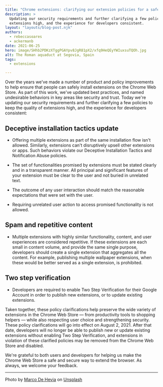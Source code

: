 ```yaml
---
title: "Chrome extensions: clarifying our extension policies for a safer, more consistent web store"
description: >
  Updating our security requirements and further clarifying a few policies to keep the quality of
  extensions high, and the experience for developers consistent.
layout: "layouts/blog-post.njk"
authors:
  - rebeccasoares
  - ackermanb
date: 2021-06-25
hero: image/SHhb2PDKzXTggPGAYpv8JgR81pX2/xfq9HeQEyYWIuxsuTQOh.jpg
alt: The Roman aquaduct at Segovia, Spain
tags:
  - extensions

---
```


Over the years we've made a number of product and policy improvements to help ensure that people can
safely install extensions on the Chrome Web Store. As part of this work, we've updated best
practices, and named undesirable behaviors in key areas like security and trust. Today we're
updating our security requirements and further clarifying a few policies to keep the quality of
extensions high, and the experience for developers consistent:

## Deceptive installation tactics update

* Offering multiple extensions as part of the same installation flow isn't allowed. Similarly,
  extensions can't disruptively upsell other extensions or apps. Such behaviors violate our
  Deceptive Installation Tactics and Notification Abuse policies.

* The set of functionalities promised by extensions must be stated clearly and in a transparent
  manner. All principal and significant features of your extension must be clear to the user and not
  buried in unrelated text.

* The outcome of any user interaction should match the reasonable expectations that were set with
  the user.

* Requiring unrelated user action to access promised functionality is not allowed.

## Spam and repetitive content

* Multiple extensions with highly similar functionality, content, and user experiences are
  considered repetitive. If these extensions are each small in content volume, and provide the same
  single purpose, developers should create a single extension that aggregates all the content. For
  example, publishing multiple wallpaper extensions, when these would be better served as a single
  extension, is prohibited.

## Two step verification

* Developers are required to enable Two Step Verification for their Google Account in order to
  publish new extensions, or to update existing extensions.

Taken together, these policy clarifications help preserve the wide variety of extensions in the
Chrome Web Store &mdash; from productivity tools to shopping helpers &mdash; while also respecting
user choice and strengthening security. These policy clarifications will go into effect on August 2,
2021. After that date, developers will no longer be able to publish new or update existing
extensions without enabling Two Step Verification, and extensions in violation of these clarified
policies may be removed from the Chrome Web Store and disabled.

We're grateful to both users and developers for helping us make the Chrome Web Store a safe and
secure way to extend the browser. As always, we welcome your feedback.

---

Photo by <a href="https://unsplash.com/@mdehevia?utm_source=unsplash&utm_medium=referral&utm_content=creditCopyText">Marco De Hevia</a> on <a href="https://unsplash.com/@mdehevia?utm_source=unsplash&utm_medium=referral&utm_content=creditCopyText">Unsplash</a>

